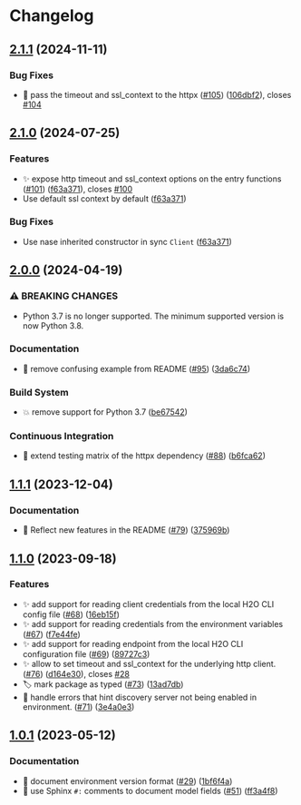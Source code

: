 # Changelog

## [2.1.1](https://github.com/h2oai/cloud-discovery-py/compare/v2.1.0...v2.1.1) (2024-11-11)


### Bug Fixes

* 🐛 pass the timeout and ssl_context to the httpx ([#105](https://github.com/h2oai/cloud-discovery-py/issues/105)) ([106dbf2](https://github.com/h2oai/cloud-discovery-py/commit/106dbf27732cacf1dd795a694e95ab7e14b86b41)), closes [#104](https://github.com/h2oai/cloud-discovery-py/issues/104)

## [2.1.0](https://github.com/h2oai/cloud-discovery-py/compare/v2.0.0...v2.1.0) (2024-07-25)


### Features

* ✨ expose http timeout and ssl_context options on the entry functions ([#101](https://github.com/h2oai/cloud-discovery-py/issues/101)) ([f63a371](https://github.com/h2oai/cloud-discovery-py/commit/f63a371e4837a6b04a17f3e9cc6ef6050a944a52)), closes [#100](https://github.com/h2oai/cloud-discovery-py/issues/100)
* Use default ssl context by default ([f63a371](https://github.com/h2oai/cloud-discovery-py/commit/f63a371e4837a6b04a17f3e9cc6ef6050a944a52))


### Bug Fixes

* Use nase inherited constructor in sync `Client` ([f63a371](https://github.com/h2oai/cloud-discovery-py/commit/f63a371e4837a6b04a17f3e9cc6ef6050a944a52))

## [2.0.0](https://github.com/h2oai/cloud-discovery-py/compare/v1.1.1...v2.0.0) (2024-04-19)


### ⚠ BREAKING CHANGES

* Python 3.7 is no longer supported. The minimum supported version is now Python 3.8.

### Documentation

* 📝 remove confusing example from README ([#95](https://github.com/h2oai/cloud-discovery-py/issues/95)) ([3da6c74](https://github.com/h2oai/cloud-discovery-py/commit/3da6c7451368fabf835e5966ac258ee79cf790e8))


### Build System

* 💥 remove support for Python 3.7 ([be67542](https://github.com/h2oai/cloud-discovery-py/commit/be67542550151c2673e38d640391793b8295bde2))


### Continuous Integration

* 👷 extend testing matrix of the httpx dependency ([#88](https://github.com/h2oai/cloud-discovery-py/issues/88)) ([b6fca62](https://github.com/h2oai/cloud-discovery-py/commit/b6fca62f0ed94b5edb9825945ca6d0028b7f65c1))

## [1.1.1](https://github.com/h2oai/cloud-discovery-py/compare/v1.1.0...v1.1.1) (2023-12-04)


### Documentation

* 📝 Reflect new features in the README ([#79](https://github.com/h2oai/cloud-discovery-py/issues/79)) ([375969b](https://github.com/h2oai/cloud-discovery-py/commit/375969b3ca8682f1ce94a0d06028b8bd5fddd92d))

## [1.1.0](https://github.com/h2oai/cloud-discovery-py/compare/v1.0.1...v1.1.0) (2023-09-18)


### Features

* ✨ add support for reading client credentials from the local H2O CLI config file ([#68](https://github.com/h2oai/cloud-discovery-py/issues/68)) ([16eb15f](https://github.com/h2oai/cloud-discovery-py/commit/16eb15fd01fc769e38d824bad8331c854608014a))
* ✨ add support for reading credentials from the environment variables ([#67](https://github.com/h2oai/cloud-discovery-py/issues/67)) ([f7e44fe](https://github.com/h2oai/cloud-discovery-py/commit/f7e44fe2353556e56eaadaa71fcac84d1108b3a2))
* ✨ add support for reading endpoint from the local H2O CLI configuration file ([#69](https://github.com/h2oai/cloud-discovery-py/issues/69)) ([89727c3](https://github.com/h2oai/cloud-discovery-py/commit/89727c3f452ec341e1c7cf55dcb59e17bb72ffa6))
* ✨ allow to set timeout and ssl_context for the underlying http client. ([#76](https://github.com/h2oai/cloud-discovery-py/issues/76)) ([d164e30](https://github.com/h2oai/cloud-discovery-py/commit/d164e307319939e159faf74015f8dc0240b44db4)), closes [#28](https://github.com/h2oai/cloud-discovery-py/issues/28)
* 🏷️ mark package as typed ([#73](https://github.com/h2oai/cloud-discovery-py/issues/73)) ([13ad7db](https://github.com/h2oai/cloud-discovery-py/commit/13ad7db2562c7030978a5d1feef3bd1d63aa0fd8))
* 🥅 handle errors that hint discovery server not being enabled in environment. ([#71](https://github.com/h2oai/cloud-discovery-py/issues/71)) ([3e4a0e3](https://github.com/h2oai/cloud-discovery-py/commit/3e4a0e38ee7be2e519091f3292926a3d5e8f4c6d))

## [1.0.1](https://github.com/h2oai/cloud-discovery-py/compare/v1.0.0...v1.0.1) (2023-05-12)


### Documentation

* 📝 document environment version format ([#29](https://github.com/h2oai/cloud-discovery-py/issues/29)) ([1bf6f4a](https://github.com/h2oai/cloud-discovery-py/commit/1bf6f4a2a1faefce3e5141130cd05c7bdfaf48bd))
* 📝 use Sphinx `#:` comments to document model fields ([#51](https://github.com/h2oai/cloud-discovery-py/issues/51)) ([ff3a4f8](https://github.com/h2oai/cloud-discovery-py/commit/ff3a4f8f646eb304f741dae83ca260460d0f41be))
